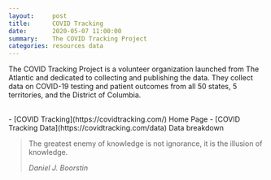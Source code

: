 ```yaml
---
layout:     post
title:      COVID Tracking
date:       2020-05-07 11:00:00
summary:    The COVID Tracking Project
categories: resources data
---
```



The COVID Tracking Project is a volunteer organization launched from The Atlantic and dedicated to collecting and publishing the data.  They collect data on COVID-19 testing and patient outcomes from all 50 states, 5 territories, and the District of Columbia.

<br>
- [COVID Tracking](https://covidtracking.com/) Home Page
- [COVID Tracking Data](https://covidtracking.com/data) Data breakdown
<br>

<blockquote>
  <p>
  The greatest enemy of knowledge is not ignorance, it is the illusion of knowledge.
  </p>
  <footer><cite title="Daniel J. Boorstin">Daniel J. Boorstin</cite></footer>
</blockquote>
